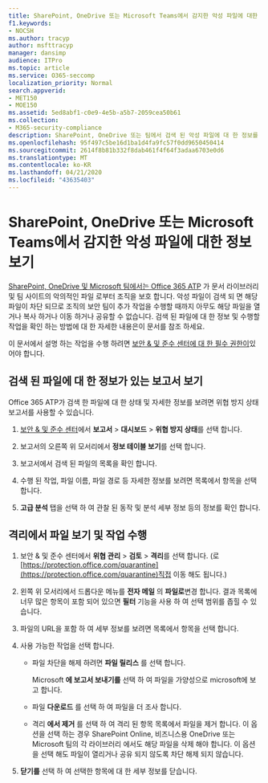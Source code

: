 ```yaml
---
title: SharePoint, OneDrive 또는 Microsoft Teams에서 감지한 악성 파일에 대한 정보 보기
f1.keywords:
- NOCSH
ms.author: tracyp
author: msfttracyp
manager: dansimp
audience: ITPro
ms.topic: article
ms.service: O365-seccomp
localization_priority: Normal
search.appverid:
- MET150
- MOE150
ms.assetid: 5ed8abf1-c0e9-4e5b-a5b7-2059cea50b61
ms.collection:
- M365-security-compliance
description: SharePoint, OneDrive 또는 팀에서 검색 된 악성 파일에 대 한 정보를 볼 수 있는 위치 및 해당 파일에 대해 작업을 수행 하는 방법에 대해 알아봅니다.
ms.openlocfilehash: 95f497c5be16d1ba1d4fa9fc57f0dd9650450414
ms.sourcegitcommit: 2614f8b81b332f8dab461f4f64f3adaa6703e0d6
ms.translationtype: MT
ms.contentlocale: ko-KR
ms.lasthandoff: 04/21/2020
ms.locfileid: "43635403"
---
```

# <a name="view-information-about-malicious-files-detected-in-sharepoint-onedrive-or-microsoft-teams"></a>SharePoint, OneDrive 또는 Microsoft Teams에서 감지한 악성 파일에 대한 정보 보기

[SharePoint, OneDrive 및 Microsoft 팀에서는 Office 365 ATP](atp-for-spo-odb-and-teams.md) 가 문서 라이브러리 및 팀 사이트의 악의적인 파일 로부터 조직을 보호 합니다. 악성 파일이 검색 되 면 해당 파일이 차단 되므로 조직의 보안 팀이 추가 작업을 수행할 때까지 아무도 해당 파일을 열거나 복사 하거나 이동 하거나 공유할 수 없습니다. 검색 된 파일에 대 한 정보 및 수행할 작업을 확인 하는 방법에 대 한 자세한 내용은이 문서를 참조 하세요. 

이 문서에서 설명 하는 작업을 수행 하려면 [보안 &amp; 및 준수 센터에 대 한 필수 권한이](permissions-in-the-security-and-compliance-center.md)있어야 합니다. 
  
## <a name="view-reports-with-information-about-detected-files"></a>검색 된 파일에 대 한 정보가 있는 보고서 보기

Office 365 ATP가 검색 한 파일에 대 한 상태 및 자세한 정보를 보려면 위협 방지 상태 보고서를 사용할 수 있습니다.
  
1. [보안 &amp; 및 준수 센터](https://protection.office.com)에서 **보고서** \> **대시보드** \> **위협 방지 상태**를 선택 합니다.
    
2. 보고서의 오른쪽 위 모서리에서 **정보 테이블 보기**를 선택 합니다.
    
3. 보고서에서 검색 된 파일의 목록을 확인 합니다.
    
4. 수행 된 작업, 파일 이름, 파일 경로 등 자세한 정보를 보려면 목록에서 항목을 선택 합니다.
    
5. **고급 분석** 탭을 선택 하 여 관찰 된 동작 및 분석 세부 정보 등의 정보를 확인 합니다. 
  
## <a name="view-and-take-action-on-files-in-quarantine"></a>격리에서 파일 보기 및 작업 수행

1. 보안 &amp; 및 준수 센터에서 **위협 관리** \> **검토** \> **격리**를 선택 합니다. (로 [https://protection.office.com/quarantine](https://protection.office.com/quarantine)직접 이동 해도 됩니다.)
    
2. 왼쪽 위 모서리에서 드롭다운 메뉴를 **전자 메일** 의 **파일로**변경 합니다. 결과 목록에 너무 많은 항목이 포함 되어 있으면 **필터** 기능을 사용 하 여 선택 범위를 좁힐 수 있습니다.
    
3. 파일의 URL을 포함 하 여 세부 정보를 보려면 목록에서 항목을 선택 합니다.
    
4. 사용 가능한 작업을 선택 합니다.
    
    - 파일 차단을 해제 하려면 **파일 릴리스** 를 선택 합니다. 

      Microsoft **에 보고서 보내기를** 선택 하 여 파일을 가양성으로 microsoft에 보고 합니다. 

    - 파일 **다운로드** 를 선택 하 여 파일을 더 조사 합니다. 

    - 격리 **에서 제거** 를 선택 하 여 격리 된 항목 목록에서 파일을 제거 합니다. 이 옵션을 선택 하는 경우 SharePoint Online, 비즈니스용 OneDrive 또는 Microsoft 팀의 각 라이브러리 에서도 해당 파일을 삭제 해야 합니다. 이 옵션을 선택 해도 파일이 열리거나 공유 되지 않도록 차단 해제 되지 않습니다. 
    
5. **닫기를** 선택 하 여 선택한 항목에 대 한 세부 정보를 닫습니다. 
  
  

